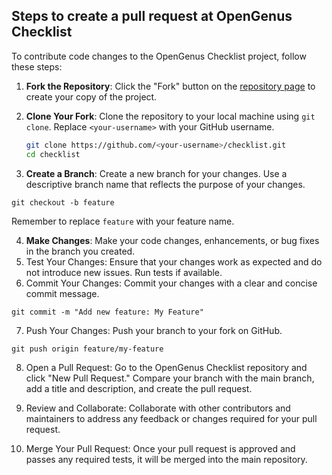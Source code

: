 ## Steps to create a pull request at OpenGenus Checklist

To contribute code changes to the OpenGenus Checklist project, follow these steps:

1. **Fork the Repository**: Click the "Fork" button on the [repository page](https://github.com/OpenGenus/checklist) to create your copy of the project.

2. **Clone Your Fork**: Clone the repository to your local machine using `git clone`. Replace `<your-username>` with your GitHub username.

   ```bash
   git clone https://github.com/<your-username>/checklist.git
   cd checklist
   ```
   
3. **Create a Branch**: Create a new branch for your changes. Use a descriptive branch name that reflects the purpose of your changes.

```
git checkout -b feature
```

Remember to replace `feature` with your feature name.

4. **Make Changes**: Make your code changes, enhancements, or bug fixes in the branch you created.
5. Test Your Changes: Ensure that your changes work as expected and do not introduce new issues. Run tests if available.
6. Commit Your Changes: Commit your changes with a clear and concise commit message.

```
git commit -m "Add new feature: My Feature"
```

7. Push Your Changes: Push your branch to your fork on GitHub.

```
git push origin feature/my-feature
```

8. Open a Pull Request: Go to the OpenGenus Checklist repository and click "New Pull Request." Compare your branch with the main branch, add a title and description, and create the pull request.

9. Review and Collaborate: Collaborate with other contributors and maintainers to address any feedback or changes required for your pull request.
10. Merge Your Pull Request: Once your pull request is approved and passes any required tests, it will be merged into the main repository.

